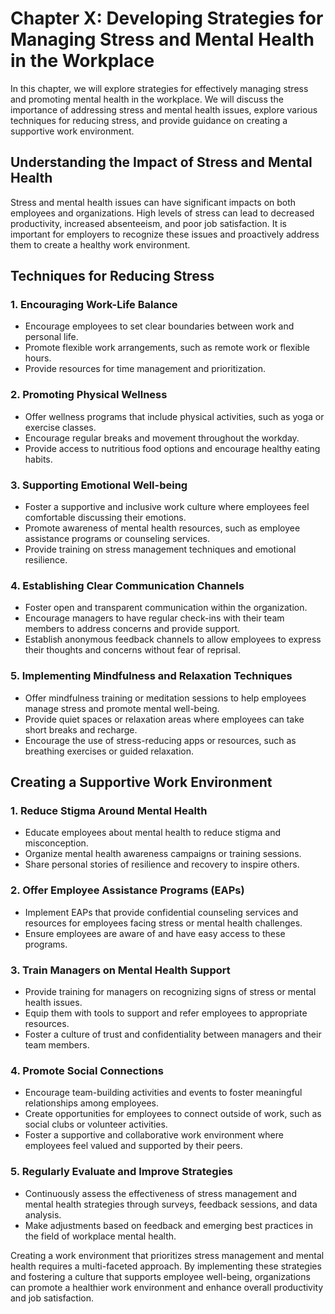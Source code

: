 Chapter X: Developing Strategies for Managing Stress and Mental Health in the Workplace
=======================================================================================

In this chapter, we will explore strategies for effectively managing stress and promoting mental health in the workplace. We will discuss the importance of addressing stress and mental health issues, explore various techniques for reducing stress, and provide guidance on creating a supportive work environment.

Understanding the Impact of Stress and Mental Health
----------------------------------------------------

Stress and mental health issues can have significant impacts on both employees and organizations. High levels of stress can lead to decreased productivity, increased absenteeism, and poor job satisfaction. It is important for employers to recognize these issues and proactively address them to create a healthy work environment.

Techniques for Reducing Stress
------------------------------

### 1. **Encouraging Work-Life Balance**

* Encourage employees to set clear boundaries between work and personal life.
* Promote flexible work arrangements, such as remote work or flexible hours.
* Provide resources for time management and prioritization.

### 2. **Promoting Physical Wellness**

* Offer wellness programs that include physical activities, such as yoga or exercise classes.
* Encourage regular breaks and movement throughout the workday.
* Provide access to nutritious food options and encourage healthy eating habits.

### 3. **Supporting Emotional Well-being**

* Foster a supportive and inclusive work culture where employees feel comfortable discussing their emotions.
* Promote awareness of mental health resources, such as employee assistance programs or counseling services.
* Provide training on stress management techniques and emotional resilience.

### 4. **Establishing Clear Communication Channels**

* Foster open and transparent communication within the organization.
* Encourage managers to have regular check-ins with their team members to address concerns and provide support.
* Establish anonymous feedback channels to allow employees to express their thoughts and concerns without fear of reprisal.

### 5. **Implementing Mindfulness and Relaxation Techniques**

* Offer mindfulness training or meditation sessions to help employees manage stress and promote mental well-being.
* Provide quiet spaces or relaxation areas where employees can take short breaks and recharge.
* Encourage the use of stress-reducing apps or resources, such as breathing exercises or guided relaxation.

Creating a Supportive Work Environment
--------------------------------------

### 1. **Reduce Stigma Around Mental Health**

* Educate employees about mental health to reduce stigma and misconception.
* Organize mental health awareness campaigns or training sessions.
* Share personal stories of resilience and recovery to inspire others.

### 2. **Offer Employee Assistance Programs (EAPs)**

* Implement EAPs that provide confidential counseling services and resources for employees facing stress or mental health challenges.
* Ensure employees are aware of and have easy access to these programs.

### 3. **Train Managers on Mental Health Support**

* Provide training for managers on recognizing signs of stress or mental health issues.
* Equip them with tools to support and refer employees to appropriate resources.
* Foster a culture of trust and confidentiality between managers and their team members.

### 4. **Promote Social Connections**

* Encourage team-building activities and events to foster meaningful relationships among employees.
* Create opportunities for employees to connect outside of work, such as social clubs or volunteer activities.
* Foster a supportive and collaborative work environment where employees feel valued and supported by their peers.

### 5. **Regularly Evaluate and Improve Strategies**

* Continuously assess the effectiveness of stress management and mental health strategies through surveys, feedback sessions, and data analysis.
* Make adjustments based on feedback and emerging best practices in the field of workplace mental health.

Creating a work environment that prioritizes stress management and mental health requires a multi-faceted approach. By implementing these strategies and fostering a culture that supports employee well-being, organizations can promote a healthier work environment and enhance overall productivity and job satisfaction.
